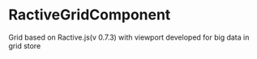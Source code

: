 # RactiveGridComponent
Grid based on Ractive.js(v 0.7.3) with viewport developed for big data in grid store

